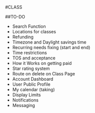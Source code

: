 #CLASS

##TO-DO
* Search Function
* Locations for classes
* Refunding
* Timezone and Daylight savings time
* Recurring needs fixing (start and end)
* Time restrictions
* TOS and acceptance
* How it Works on getting paid
* Star rating system
* Route on delete on Class Page
* Account Dashboard
* User Public Profile
* My calendar (taking)
* Display Limits
* Notifications
* Messaging